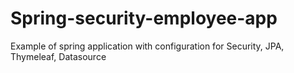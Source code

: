 # Spring-security-employee-app

Example of spring application with configuration for Security, JPA, Thymeleaf, Datasource
